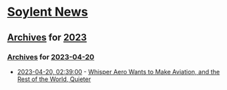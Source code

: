 # [Soylent News](../../../README.md)

## [Archives](../../index.md) for [2023](../index.md)

### [Archives](../../index.md) for [2023-04-20](index.md)

* [2023-04-20, 02:39:00](https://soylentnews.org/article.pl?sid=23/04/19/0248220&from=rss) - [Whisper Aero Wants to Make Aviation, and the Rest of the World, Quieter](https://soylentnews.org/article.pl?sid=23/04/19/0248220&from=rss)
